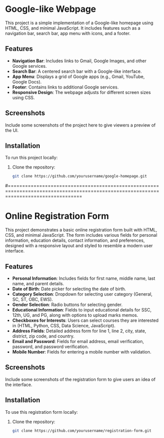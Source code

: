 # Google-like Webpage

This project is a simple implementation of a Google-like homepage using HTML, CSS, and minimal JavaScript. It includes features such as a navigation bar, search bar, app menu with icons, and a footer.

## Features

- **Navigation Bar**: Includes links to Gmail, Google Images, and other Google services.
- **Search Bar**: A centered search bar with a Google-like interface.
- **App Menu**: Displays a grid of Google apps (e.g., Gmail, YouTube, Google Docs).
- **Footer**: Contains links to additional Google services.
- **Responsive Design**: The webpage adjusts for different screen sizes using CSS.

## Screenshots

Include some screenshots of the project here to give viewers a preview of the UI.

## Installation

To run this project locally:

1. Clone the repository:
   ```bash
   git clone https://github.com/yourusername/google-homepage.git


#======================================================================================================================================

# Online Registration Form

This project demonstrates a basic online registration form built with HTML, CSS, and minimal JavaScript. The form includes various fields for personal information, education details, contact information, and preferences, designed with a responsive layout and styled to resemble a modern user interface.

## Features

- **Personal Information**: Includes fields for first name, middle name, last name, and parent details.
- **Date of Birth**: Date picker for selecting the date of birth.
- **Category Selection**: Dropdown for selecting user category (General, SC, ST, OBC, EWS).
- **Gender Selection**: Radio buttons for selecting gender.
- **Educational Information**: Fields to input educational details for SSC, 12th, UG, and PG, along with options to upload marks memos.
- **Checkboxes for Interests**: Users can select courses they are interested in (HTML, Python, CSS, Data Science, JavaScript).
- **Address Fields**: Detailed address form for line 1, line 2, city, state, district, zip code, and country.
- **Email and Password**: Fields for email address, email verification, password, and password verification.
- **Mobile Number**: Fields for entering a mobile number with validation.

## Screenshots

Include some screenshots of the registration form to give users an idea of the interface.

## Installation

To use this registration form locally:

1. Clone the repository:
   ```bash
   git clone https://github.com/yourusername/registration-form.git

